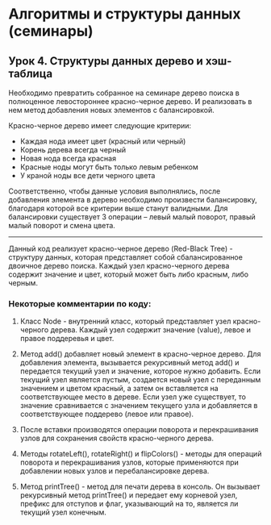 # Алгоритмы и структуры данных (семинары)
## Урок 4. Структуры данных дерево и хэш-таблица

Необходимо превратить собранное на семинаре дерево поиска в полноценное левостороннее красно-черное дерево. И реализовать в нем метод добавления новых элементов с балансировкой.

Красно-черное дерево имеет следующие критерии:
* Каждая нода имеет цвет (красный или черный)
* Корень дерева всегда черный
* Новая нода всегда красная
* Красные ноды могут быть только левым ребенком
* У краной ноды все дети черного цвета

Соответственно, чтобы данные условия выполнялись, после добавления элемента в дерево необходимо произвести балансировку, благодаря которой все критерии выше станут валидными. Для балансировки существует 3 операции – левый малый поворот, правый малый поворот и смена цвета.

***

Данный код реализует красно-черное дерево (Red-Black Tree) - структуру данных, 
которая представляет собой сбалансированное двоичное дерево поиска. 
Каждый узел красно-черного дерева содержит значение и цвет, который может быть либо красным, 
либо черным.

### Некоторые комментарии по коду:

1. Класс Node - внутренний класс, который представляет узел красно-черного дерева. 
Каждый узел содержит значение (value), левое и правое поддеревья и цвет.
2. Метод add() добавляет новый элемент в красно-черное дерево. 
Для добавления элемента, вызывается рекурсивный метод add() и передается текущий узел и значение,
которое нужно добавить. Если текущий узел является пустым, создается новый узел с переданным 
значением и цветом красный, а затем он вставляется на соответствующее место в дереве. 
Если узел уже существует, то значение сравнивается с значением текущего узла и добавляется в 
соответствующее поддерево (левое или правое). 
3. После вставки производятся операции поворота и перекрашивания узлов для сохранения свойств красно-черного дерева.

4. Методы rotateLeft(), rotateRight() и flipColors() - методы для операций поворота и перекрашивания узлов, которые применяются при добавлении новых узлов и перебалансировке дерева.

5. Метод printTree() - метод для печати дерева в консоль. Он вызывает рекурсивный метод printTree() и передает ему корневой узел, префикс для отступов и флаг, указывающий на то, является ли текущий узел конечным.